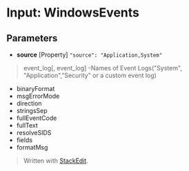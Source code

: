 
# Input: WindowsEvents

## Parameters

 - **source** [Property]
`"source": "Application,System"`
> event_log[, event_log]
>-Names of Event Logs("System", "Application","Security" or a custom event log)
 - binaryFormat
 - msgErrorMode
 - direction
 - stringsSep
 - fullEventCode
 - fullText
 - resolveSIDS
 - fields
 - formatMsg

> Written with [StackEdit](https://stackedit.io/).